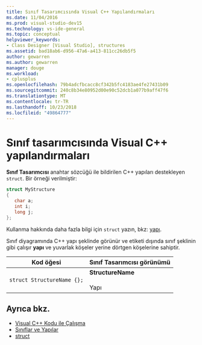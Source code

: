 ```yaml
---
title: Sınıf Tasarımcısında Visual C++ Yapılandırmaları
ms.date: 11/04/2016
ms.prod: visual-studio-dev15
ms.technology: vs-ide-general
ms.topic: conceptual
helpviewer_keywords:
- Class Designer [Visual Studio], structures
ms.assetid: bad18ab6-d956-47a6-a413-811cc26db5f5
author: gewarren
ms.author: gewarren
manager: douge
ms.workload:
- cplusplus
ms.openlocfilehash: 79b4adcfbcacc8cf342b5fc4183ae4fe27431b09
ms.sourcegitcommit: 240c8b34e80952d00e90c52dcb1a077b9aff47f6
ms.translationtype: MT
ms.contentlocale: tr-TR
ms.lasthandoff: 10/23/2018
ms.locfileid: "49864777"
---
```

# <a name="visual-c-structures-in-class-designer"></a>Sınıf tasarımcısında Visual C++ yapılandırmaları

**Sınıf Tasarımcısı** anahtar sözcüğü ile bildirilen C++ yapıları destekleyen `struct`. Bir örneği verilmiştir:

```cpp
struct MyStructure
{
   char a;
   int i;
   long j;
};
```

Kullanma hakkında daha fazla bilgi için `struct` yazın, bkz: [yapı](/cpp/cpp/struct-cpp).

Sınıf diyagramında C++ yapı şeklinde görünür ve etiketi dışında sınıf şeklinin gibi çalışır **yapı** ve yuvarlak köşeler yerine dörtgen köşelerine sahiptir.

|Kod öğesi|Sınıf Tasarımcısı görünümü|
|------------------| - |
|`struct StructureName {};`|**StructureName**<br /><br /> Yapı|

## <a name="see-also"></a>Ayrıca bkz.

- [Visual C++ Kodu ile Çalışma](working-with-visual-cpp-code.md)
- [Sınıflar ve Yapılar](/cpp/cpp/classes-and-structs-cpp)
- [struct](/cpp/cpp/struct-cpp)